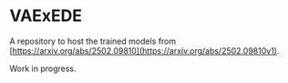 # VAExEDE
A repository to host the trained models from [https://arxiv.org/abs/2502.09810](https://arxiv.org/abs/2502.09810v1). 

Work in progress.
